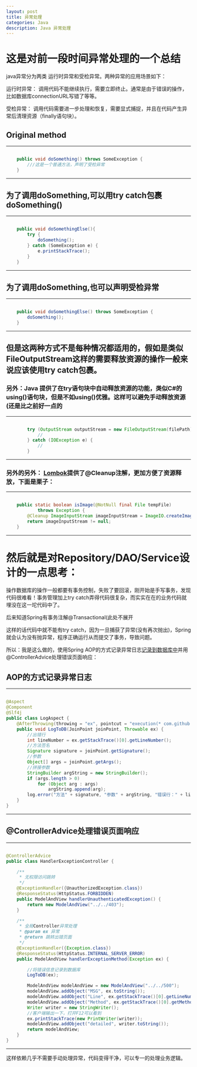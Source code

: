 ```yaml
---
layout: post
title: 异常处理
categories: Java
description: Java 异常处理
---
```


# 这是对前一段时间异常处理的一个总结

java异常分为两类 运行时异常和受检异常。两种异常的应用场景如下：

运行时异常： 调用代码不能继续执行，需要立即终止。通常是由于错误的操作，比如数据库connectionURL写错了等等。

受检异常： 调用代码需要进一步处理和恢复，需要显式捕捉，并且在代码产生异常后清理资源（finally语句块）。

## Original method

---
``` java

    public void doSomething() throws SomeException {
        ///这是一个普通方法，声明了受检异常
    }

```
---


## 为了调用doSomething,可以用try catch包裹doSomething()

---
``` java

    public void doSomethingElse(){
        try {
            doSomething();
        } catch (SomeException e) {
            e.printStackTrace();
        }
    }

```
---

## 为了调用doSomething,也可以声明受检异常

---
``` java

    public void doSomethingElse() throws SomeException {
        doSomething();
    }

```
---

## 但是这两种方式不是每种情况都适用的，假如是类似FileOutputStream这样的需要释放资源的操作一般来说应该使用try catch包裹。

### 另外：Java 提供了在try语句块中自动释放资源的功能，类似C#的using()语句块，但是不如using()优雅。这样可以避免手动释放资源(还是比之前好一点的

---
``` java

        try (OutputStream outputStream = new FileOutputStream(filePath)) {
            //
        } catch (IOException e) {
            //
        }

```
---

### 另外的另外： [Lombok](https://izhangzhihao.github.io/2016/06/29/使用Lombok注解/)提供了@Cleanup注解，更加方便了资源释放，下面是栗子：

---
``` java

    public static boolean isImage(@NotNull final File tempFile)
            throws Exception {
        @Cleanup ImageInputStream imageInputStream = ImageIO.createImageInputStream(tempFile);
        return imageInputStream != null;
    }

```
---

# 然后就是对Repository/DAO/Service设计的一点思考：

操作数据库的操作一般都要有事务控制，失败了要回滚，刚开始是手写事务，发现代码很难看！事务管理加上try catch弄得代码很复杂，而实实在在的业务代码就埋没在这一坨代码中了。

后来知道Spring有事务注解@Transactional(此处不展开

这样的话代码中就不能有try catch，因为一旦捕获了异常(没有再次抛出)，Spring就会认为没有抛异常，程序正确运行从而提交了事务，导致问题。

所以：我是这么做的，使用Spring AOP的方式记录异常日志[记录到数据库中](https://izhangzhihao.github.io/2016/05/18/使用LogBack将日志记录到MySql数据库/)并用@ControllerAdvice处理错误页面响应：


## AOP的方式记录异常日志

---
``` java

@Aspect
@Component
@Slf4j
public class LogAspect {
    @AfterThrowing(throwing = "ex", pointcut = "execution(* com.github.izhangzhihao.SpringMVCSeedProject.*.*.*(..)))")
    public void LogToDB(JoinPoint joinPoint, Throwable ex) {
        //出错行
        int lineNumber = ex.getStackTrace()[0].getLineNumber();
        //方法签名
        Signature signature = joinPoint.getSignature();
        //参数
        Object[] args = joinPoint.getArgs();
        //拼接参数
        StringBuilder argString = new StringBuilder();
        if (args.length > 0)
            for (Object arg : args)
                argString.append(arg);
        log.error("方法" + signature, "参数" + argString, "错误行：" + lineNumber, "时间" + new Date(), "异常内容" + ex.toString());
    }
}

```
---

## @ControllerAdvice处理错误页面响应

---
``` java

@ControllerAdvice
public class HandlerExceptionController {

    /**
     * 无权限访问跳转
     */
    @ExceptionHandler({UnauthorizedException.class})
    @ResponseStatus(HttpStatus.FORBIDDEN)
    public ModelAndView handlerUnauthenticatedException() {
        return new ModelAndView("../../403");
    }

    /**
     * 全局Controller异常处理
     * @param ex 异常
     * @return 跳转出错页面
     */
    @ExceptionHandler({Exception.class})
    @ResponseStatus(HttpStatus.INTERNAL_SERVER_ERROR)
    public ModelAndView handlerExceptionMethod(Exception ex) {

        //将错误信息记录到数据库
        LogToDB(ex);

        ModelAndView modelAndView = new ModelAndView("../../500");
        modelAndView.addObject("MSG", ex.toString());
        modelAndView.addObject("Line", ex.getStackTrace()[0].getLineNumber());
        modelAndView.addObject("Method", ex.getStackTrace()[0].getMethodName());
        Writer writer = new StringWriter();
        //客户端输出一下，打开F12可以看到
        ex.printStackTrace(new PrintWriter(writer));
        modelAndView.addObject("detailed", writer.toString());
        return modelAndView;
    }
}

```
---

这样依赖几乎不需要手动处理异常，代码变得干净，可以专一的处理业务逻辑。
